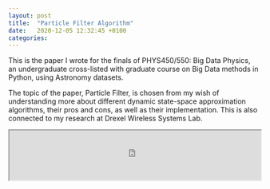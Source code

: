 ```yaml
---
layout: post
title:  "Particle Filter Algorithm"
date:   2020-12-05 12:32:45 +0100
categories:
---
```

This is the paper I wrote for the finals of PHYS450/550: Big Data Physics, an undergraduate cross-listed with graduate course on Big Data methods in Python, using Astronomy datasets.

The topic of the paper, Particle Filter, is chosen from my wish of understanding more about different dynamic state-space approximation algorithms, their pros and cons, as well as their implementation. This is also connected to my research at Drexel Wireless Systems Lab.

<iframe src="https://drive.google.com/file/d/1Lyjxy88uuHsWaUTKeN0ok3a519JtnJkp/preview" width="100%" height="100vh"></iframe>
